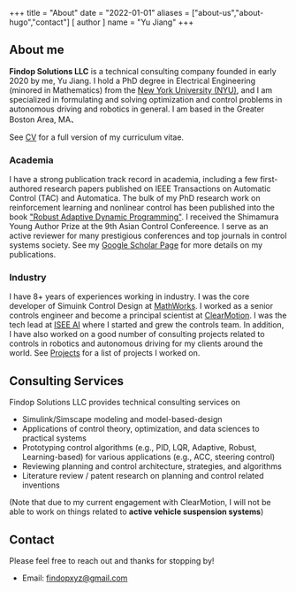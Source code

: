+++
title = "About"
date = "2022-01-01"
aliases = ["about-us","about-hugo","contact"]
[ author ]
  name = "Yu Jiang"
+++

## About me
**Findop Solutions LLC** is a technical consulting company founded in early 2020 by me, Yu Jiang. I hold a PhD degree in Electrical Engineering (minored in Mathematics) from the [New York University (NYU)](https://www.nyu.edu), and I am specialized in formulating and solving optimization and control problems in autonomous driving and robotics in general.  I am based in the Greater Boston Area, MA、


See [CV](cv) for a full version of my curriculum vitae.

### Academia
I have a strong publication track record in academia, including a few first-authored research papers published on IEEE Transactions on Automatic Control (TAC) and Automatica. The bulk of my PhD research work on reinforcement learning and nonlinear control has been published into the book ["Robust Adaptive Dynamic Programming"](https://www.wiley.com/en-us/Robust+Adaptive+Dynamic+Programming-p-9781119132646). I received the Shimamura Young Author Prize at the 9th Asian Control Confereence. I serve as an active reviewer for many prestigious conferences and top journals in control systems society. See my [Google Scholar Page](https://scholar.google.com/citations?user=QYanTRsAAAAJ&hl=en) for more details on my publications. 

### Industry

I have 8+ years of experiences working in industry. I was the core developer of Simuink Control Design at [MathWorks](https://www.mathworks.com). I worked as a senior controls engineer and become a principal scientist at [ClearMotion](https://www.clearmotion.com). I was the tech lead at [ISEE AI](https://www.isee.ai) where I started and grew the controls team. In addition, I have also worked on a good number of consulting projects related to controls in robotics and autonomous driving for my clients around the world. See [Projects](Projects) for a list of projects I worked on.


## Consulting Services
Findop Solutions LLC provides technical consulting services on

* Simulink/Simscape modeling and model-based-design
* Applications of control theory, optimization, and data sciences to practical systems
* Prototyping control algorithms 
(e.g., PID, LQR, Adaptive, Robust, Learning-based) for various applications (e.g., ACC, steering control)
* Reviewing planning and control architecture, strategies, and algorithms
* Literature review / patent research on planning and control related inventions

(Note that due to my current engagement with ClearMotion, I will not be able to work on things related to **active vehicle suspension systems**)

## Contact
Please feel free to reach out and thanks for stopping by!


* Email: findopxyz@gmail.com
